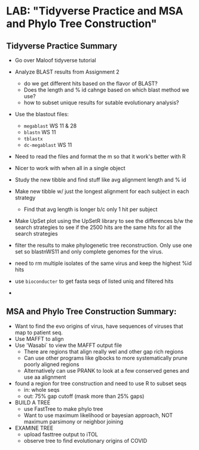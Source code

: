 # LAB: "Tidyverse Practice and MSA and Phylo Tree Construction"
## Tidyverse Practice Summary

- Go over Maloof tidyverse tutorial
- Analyze BLAST results from Assignment 2
  - do we get different hits based on the flavor of BLAST?
  - Does the length and % id cahnge based on which blast method we use?
  - how to subset unique results for sutable evolutionary analysis?
 
- Use the blastout files:
  - `megablast` WS 11 & 28
  - `blastn` WS 11
  - `tblastx`
  - `dc-megablast` WS 11
- Need to read the files and format the m so that it work's better with R
- Nicer to work with when all in a single object
- Study the new tibble and find stuff like avg alignment length and % id
- Make new tibble w/ just the longest alignment for each subject in each strategy
  - Find that avg length is longer b/c only 1 hit per subject
- Make UpSet plot using the UpSetR library to see the differences b/w the search strategies to see if the 2500 hits are the same hits for all the search strategies
- filter the results to make phylogenetic tree reconstruction. Only use one set so blastnWS11 and only complete genomes for the virus.
- need to rm multiple isolates of the same virus and keep the highest %id hits
- use `bioconducter` to get fasta seqs of listed uniq and filtered hits
- 
## MSA and Phylo Tree Construction Summary:
- Want to find the evo origins of virus, have sequences of viruses that map to patient seq.
- Use MAFFT to align
- Use 'Wasabi` to view the MAFFT output file
  - There are regions that align really wel and other gap rich regions
  - Can use other programs like glbocks to more systematically prune poorly aligned regions
  - Alternatively can use PRANK to look at a few conserved genes and use aa alignment
- found a region for tree construction and need to use R to subset seqs
  - in: whole seqs
  - out: 75% gap cutoff (mask more than 25% gaps)
- BUILD A TREE
  - use FastTree to make phylo tree
  - Want to use maximum likelihood or bayesian approach, NOT maximum parsimony or neighbor joining
- EXAMINE TREE
  - upload fasttree output to iTOL
  - observe tree to find evolutionary origins of COVID

